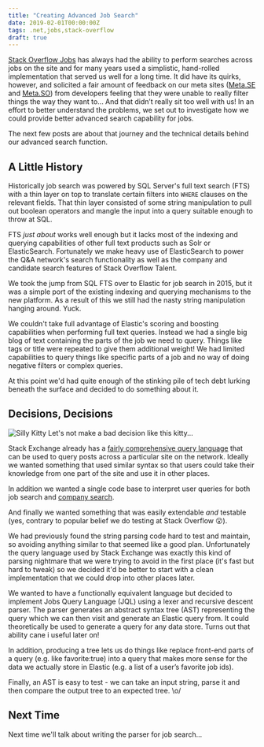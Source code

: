 ```yaml
---
title: "Creating Advanced Job Search"
date: 2019-02-01T00:00:00Z
tags: .net,jobs,stack-overflow
draft: true
---
```

[Stack Overflow Jobs](https://stackoverflow.com/jobs) has always had the ability to perform searches across jobs on the site and for many years used a simplistic, hand-rolled implementation that served us well for a long time. It did have its quirks, however, and solicited a fair amount of feedback on our meta sites ([Meta.SE](https://meta.stackexchange.com/) and [Meta.SO](https://meta.stackoverflow.com/))
from developers feeling that they were unable to really filter things the way they want to... And that didn’t really sit too well with us! In an effort to better understand the problems, we set out to investigate how we could provide better advanced search capability for jobs.

The next few posts are about that journey and the technical details behind our advanced search function.

## A Little History

Historically job search was powered by SQL Server's full text search (FTS) with a thin layer on top to translate certain filters into `WHERE` clauses on the relevant fields. That thin layer consisted of some string manipulation to pull out boolean operators and mangle the input into a query suitable enough to throw at SQL.

FTS *just about* works well enough but it lacks most of the indexing and querying capabilities of other full text products such as Solr or ElasticSearch. Fortunately we make heavy use of ElasticSearch to power the Q&A network's search functionality as well as the company and candidate search features of Stack Overflow Talent. 

We took the jump from SQL FTS over to Elastic for job search in 2015, but it was a simple port of the existing indexing and querying mechanisms to the new platform. As a result of this we still had the nasty string manipulation hanging around. Yuck.

We couldn't take full advantage of Elastic's scoring and boosting capabilities when performing full text queries. Instead we had a single big blog of text containing the parts of the job we need to query. Things like tags or title were repeated to give them additional weight! We had limited capabilities to query things like specific parts of a job and no way of doing negative filters or complex queries.

At this point we'd had quite enough of the stinking pile of tech debt lurking beneath the surface and decided to do something about it.

## Decisions, Decisions

![Silly Kitty]
Let's not make a bad decision like this kitty...

Stack Exchange already has a [fairly comprehensive query language](https://stackoverflow.com/help/searching) that can be used to query posts across a particular site on the network. Ideally we wanted something that used similar syntax so that users could take their knowledge from one part of the site and use it in other places.

In addition we wanted a single code base to interpret user queries for both job search and [company search](https://stackoverflow.com/jobs/companies/).

And finally we wanted something that was easily extendable *and* testable (yes, contrary to popular belief we do testing at Stack Overflow 😮).

We had previously found the string parsing code hard to test and maintain, so avoiding anything similar to that seemed like a good plan. Unfortunately the query language used by Stack Exchange was exactly this kind of parsing nightmare that we were trying to avoid in the first place (it's fast but hard to tweak) so we decided it'd be better to start with a clean implementation that we could drop into other places later.

We wanted to have a functionally equivalent language but decided to implement Jobs Query Language (JQL) using a lexer and recursive descent parser. The parser generates an abstract syntax tree (AST) representing the query which we can then visit and generate an Elastic query from. It could theoretically be used to generate a query for any data store. Turns out that ability cane i useful later on! 

In addition, producing a tree lets us do things like replace front-end parts of a query (e.g. like favorite:true) into a query that makes more sense for the data we actually store in Elastic (e.g. a list of a user’s favorite job ids).

Finally, an AST is easy to test - we can take an input string, parse it and then compare the output tree to an expected tree. \o/

## Next Time

Next time we'll talk about writing the parser for job search...

[Silly Kitty]: /img/job-search-1.png "Silly Kitty"